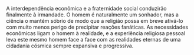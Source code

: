 ﻿A interdependência econômica e a fraternidade social conduzirão finalmente à irmandade. O homem é naturalmente um sonhador, mas a ciência o mantém sóbrio de modo que a religião possa em breve ativá-lo com muito menos perigo de precipitar reações fanáticas. As necessidades econômicas ligam o homem à realidade, e a experiência religiosa pessoal leva este mesmo homem face a face com as realidades eternas de uma cidadania cósmica sempre expansiva e progressiva.